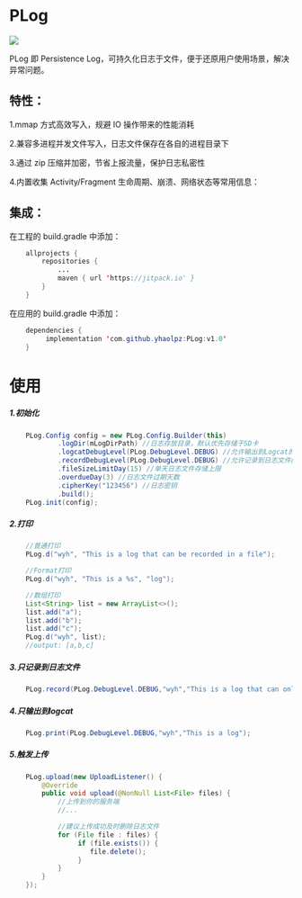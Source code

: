 # PLog
[![](https://jitpack.io/v/yhaolpz/PLog.svg)](https://jitpack.io/#yhaolpz/PLog)

PLog 即 Persistence Log，可持久化日志于文件，便于还原用户使用场景，解决异常问题。

## 特性：

1.mmap 方式高效写入，规避 IO 操作带来的性能消耗

2.兼容多进程并发文件写入，日志文件保存在各自的进程目录下

3.通过 zip 压缩并加密，节省上报流量，保护日志私密性

4.内置收集 Activity/Fragment 生命周期、崩溃、网络状态等常用信息：

## 集成：

在工程的 build.gradle 中添加：

```java
	allprojects {
		repositories {
			...
			maven { url 'https://jitpack.io' }
		}
	}
```
在应用的  build.gradle 中添加：

```java
	dependencies {
	     implementation 'com.github.yhaolpz:PLog:v1.0'
	}
```

# 使用

##### 1.初始化
```java
    PLog.Config config = new PLog.Config.Builder(this)
            .logDir(mLogDirPath) //日志存放目录，默认优先存储于SD卡
            .logcatDebugLevel(PLog.DebugLevel.DEBUG) //允许输出到Logcat的级别
            .recordDebugLevel(PLog.DebugLevel.DEBUG) //允许记录到日志文件的级别
            .fileSizeLimitDay(15) //单天日志文件存储上限
            .overdueDay(3) //日志文件过期天数
            .cipherKey("123456") //日志密钥
            .build();
    PLog.init(config);
```
##### 2.打印
```java
    //普通打印
    PLog.d("wyh", "This is a log that can be recorded in a file");

    //Format打印
    PLog.d("wyh", "This is a %s", "log");

    //数组打印
    List<String> list = new ArrayList<>();
    list.add("a");
    list.add("b");
    list.add("c");
    PLog.d("wyh", list);
    //output: [a,b,c]
```
##### 3.只记录到日志文件
```java
    PLog.record(PLog.DebugLevel.DEBUG,"wyh","This is a log that can only be recorded in files");
```
##### 4.只输出到logcat
```java
    PLog.print(PLog.DebugLevel.DEBUG,"wyh","This is a log");
```
##### 5.触发上传
```java
    PLog.upload(new UploadListener() {
        @Override
        public void upload(@NonNull List<File> files) {
            //上传到你的服务端
            //...

            //建议上传成功及时删除日志文件
            for (File file : files) {
                 if (file.exists()) {
                    file.delete();
                 }
            }
        }
    });
```

















